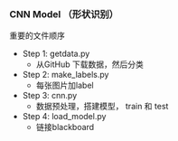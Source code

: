### CNN Model （形状识别）
重要的文件顺序
- Step 1: getdata.py
  - 从GitHub 下载数据，然后分类
- Step 2: make_labels.py
  - 每张图片加label
- Step 3: cnn.py
  - 数据预处理，搭建模型， train 和 test
- Step 4: load_model.py
  - 链接blackboard